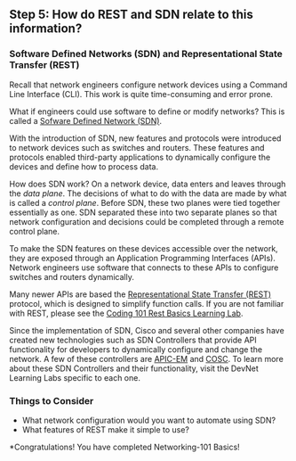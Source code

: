 
## Step 5: How do REST and SDN relate to this information?

### Software Defined Networks (SDN) and Representational State Transfer (REST)

Recall that network engineers configure network devices using a Command Line Interface (CLI). This work is quite time-consuming and error prone.

What if engineers could use software to define or modify networks? This is called a [Sofware Defined Network (SDN)](https://en.wikipedia.org/wiki/Software-defined_networking).

With the introduction of SDN, new features and protocols were introduced to network devices such as switches and routers. These features and protocols enabled third-party applications to dynamically configure the devices and define how to process data. 

How does SDN work? On a network device, data enters and leaves through the *data plane*. The decisions of what to do with the data are made by what is called a *control plane*. Before SDN, these two planes were tied together essentially as one. SDN separated these into two separate planes so that network configuration and decisions could be completed through a remote control plane.

To make the SDN features on these devices accessible over the network, they are exposed through an Application Programming Interfaces (APIs). Network engineers use software that connects to these APIs to configure switches and routers dynamically.

Many newer APIs are based the [Representational State Transfer (REST)](https://en.wikipedia.org/wiki/Representational_state_transfer) protocol, which is designed to simplify function calls. If you are not familiar with REST, please see the [Coding 101 Rest Basics Learning Lab](/lab/coding-101-rest-basics-ga/step/1).

Since the implementation of SDN, Cisco and several other companies have created new technologies such as SDN Controllers that provide API functionality for developers to dynamically configure and change the network. A few of these controllers are [APIC-EM](https://developer.cisco.com/site/apic-em/) and [COSC](https://developer.cisco.com/site/openSDN/). To learn more about these SDN Controllers and their functionality, visit the DevNet Learning Labs specific to each one.

### Things to Consider
* What network configuration would you want to automate using SDN?
* What features of REST make it simple to use?

*Congratulations!  You have completed Networking-101 Basics!

